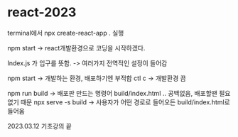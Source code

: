 # react-2023

terminal에서 npx create-react-app . 실행

npm start -> react개발환경으로 코딩을 시작하겠다.

Index.js 가 입구를 뜻함.  -> 여러가지 전역적인 설정이 들어감

npm start -> 개발하는 환경, 배포하기엔 부적합
ctl c -> 개발환경 끔

npm run build -> 배포판 만드는 명령어 build/index.html .. 공백없음, 배포할땐 필요없기 때문
npx serve -s build -> 사용자가 어떤 경로로 들어오든 build/index.html로 들어옴

2023.03.12
기초강의 끝